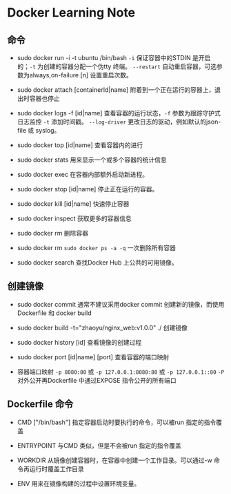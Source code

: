 # Docker Learning Note
## 命令
- sudo docker run -i -t ubuntu /bin/bash 
  `-i` 保证容器中的STDIN 是开启的；`-t` 为创建的容器分配一个伪tty 终端。
  `--restart` 自动重启容器，可选参数为always,on-failure [n] 设置重启次数。
  
- sudo docker attach [containerId|name] 
  附着到一个正在运行的容器上，退出时容器也停止

- sudo docker logs -f [id|name] 
  查看容器的运行状态，`-f` 参数为跟踪守护式日志监控 `-t` 添加时间戳。 `--log-driver` 更改日志的驱动，例如默认的json-file 或 syslog。
  
- sudo docker top [id|name]
  查看容器内的进行
  
- sudo docker stats
  用来显示一个或多个容器的统计信息
  
- sudo docker exec
  在容器内部额外启动新进程。
  
- sudo docker stop [id|name]
  停止正在运行的容器。
  
- sudo docker kill [id|name]
  快速停止容器
  
- sudo docker inspect
  获取更多的容器信息
  
- sudo docker rm 
  删除容器
  
- sudo docker rm `sudo docker ps -a -q`
  一次删除所有容器
  
- sudo docker search 
  查找Docker Hub 上公共的可用镜像。
  
## 创建镜像
- sudo docker commit
  通常不建议采用docker commit 创建新的镜像，而使用Dockerfile 和 docker build
  
- sudo docker build -t="zhaoyu/nginx_web:v1.0.0" ./
  创建镜像
  
- sudo docker history [id]
  查看镜像的创建过程
  
- sudo docker port [id|name] [port]
  查看容器的端口映射
  
- 容器端口映射
  `-p 8080:80` 或 `-p 127.0.0.1:8080:80` 或 `-p 127.0.0.1::80`
  `-P` 对外公开再Dockerfile 中通过EXPOSE 指令公开的所有端口

## Dockerfile 命令
- CMD ["/bin/bash"] 
  指定容器启动时要执行的命令，可以被run 指定的指令覆盖
  
- ENTRYPOINT 
  与CMD 类似，但是不会被run 指定的指令覆盖
  
- WORKDIR
  从镜像创建容器时，在容器中创建一个工作目录。可以通过-w 命令再运行时覆盖工作目录
  
- ENV 
  用来在镜像构建的过程中设置环境变量。
  
